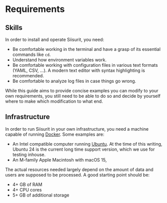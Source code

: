 # Requirements

## Skills

In order to install and operate Siisurit, you need:

- Be comfortable working in the terminal and have a grasp of its essential commands like `cd`.
- Understand how environment variables work.
- Be comfortable working with configuration files in various text formats (YAML, CSV, ...). A modern text editor with syntax highlighting is recommended.
- Be comfortable to analyze log files in case things go wrong.

While this guide aims to provide concise examples you can modify to your own requirements, you still need to be able to do so and decide by yourself where to make which modification to what end.

## Infrastructure

In order to run Siisurit in your own infrastructure, you need a machine capable of running [Docker](https://www.docker.com/). Some examples are:

- An Intel compatible computer running [Ubuntu](https://ubuntu.com/). At the time of this writing, Ubuntu 24 is the current long time support version, which we use for testing inhouse.
- An M-family Apple Macintosh with macOS 15,

The actual resources needed largely depend on the amount of data and users are supposed to be processed. A good starting point should be:

- 4+ GB of RAM
- 4+ CPU cores
- 5+ GB of additional storage
